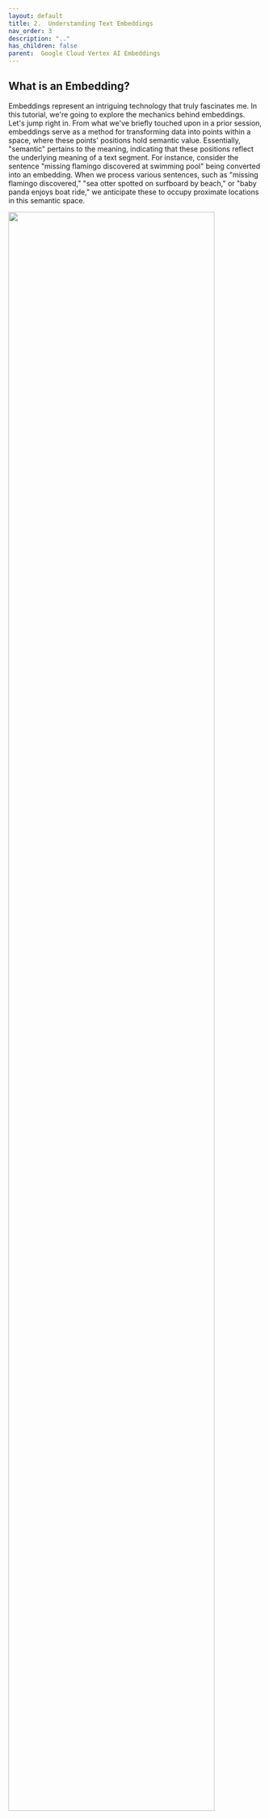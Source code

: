 ```yaml
---
layout: default
title: 2.  Understanding Text Embeddings
nav_order: 3
description: ".."
has_children: false
parent:  Google Cloud Vertex AI Embeddings
---
```


## What is an Embedding?

Embeddings represent an intriguing technology that truly fascinates me. In this tutorial, we're going to explore the mechanics behind embeddings. Let's jump right in. From what we've briefly touched upon in a prior session, embeddings serve as a method for transforming data into points within a space, where these points' positions hold semantic value. Essentially, "semantic" pertains to the meaning, indicating that these positions reflect the underlying meaning of a text segment. For instance, consider the sentence "missing flamingo discovered at swimming pool" being converted into an embedding. When we process various sentences, such as "missing flamingo discovered," "sea otter spotted on surfboard by beach," or "baby panda enjoys boat ride," we anticipate these to occupy proximate locations in this semantic space.


<img src="/deeplearningai/google-cloud-vertex-ai-embeddings/images/Screenshot_2024-03-06_at_4.56.09 PM.png" width="90%"/>

Conversely, sentences like "breakfast in food truck beloved by all" and "new curry restaurant is delightful" would be positioned further apart. The semantic distances between sentences involving animals and water activities are expected to be significantly larger than the distance between, say, the flamingo narrative and the breakfast scenario. Now, let's delve a bit into the technical side of how these embeddings are generated. I'll introduce more complex concepts on the next slide, so feel free to take it at your pace. This part isn't mandatory for understanding the rest of our course, so skipping it won't hinder your progress. However, for those interested in creating their embeddings, a basic method involves individually embedding each word of a sentence and then aggregating these through summation or averaging. Traditionally, embeddings were computed by cataloging the most frequent English words and training unique parameters for each to derive their embeddings. Then, by averaging these embeddings, you could represent an entire sentence. However, this older method doesn't account for the order of words within sentences.

Contemporary embedding techniques employ a more refined approach, utilizing transformer neural networks to generate context-sensitive word representations. Don't worry if the diagram or the concept seems complex; the key takeaway is that transformers assess each word in the context of its surrounding words. This method distinguishes the various meanings of the word "play" based on context, for example, distinguishing between children playing and a theatrical play.

<img src="/deeplearningai/google-cloud-vertex-ai-embeddings/images/Screenshot_2024-03-06_at_4.56.23 PM.png" width="90%"/>

This advanced technique allows for the generation of sentence embeddings that more accurately reflect the nuanced meanings of each word within its context. Moreover, this approach introduces an even more potent modification to embedding technology, enhancing its ability to capture and represent semantic intricacies.

## How are sentence Embeddings Computed?

Rather than relying on a fixed list of words, contemporary embedding techniques generate embeddings for each token, which typically represent parts of words. This approach has the advantage of accommodating new or misspelled words effectively. For instance, if "unverse" is inputted as a misspelling of "universe" from a favorite novel title, the system can still produce a reasonably accurate embedding for it, despite the error. This flexibility contrasts sharply with traditional embedding methods, where a misspelled word like "unverse" would not be closely associated with its correct form, "universe."

Modern large language models deconstruct sentences into smaller components or tokens, including subwords, and learn embeddings for these tokens. This means that virtually any string of text, regardless of its novelty or accuracy in spelling, can yield a meaningful embedding. The learning process for these embeddings typically involves contrastive learning within transformer neural networks. This method begins with pre-training the network on extensive text data, often sourced from the internet or other large datasets, without any labels.

Following pre-training, the network undergoes fine-tuning with pairs of sentences deemed similar. This process adjusts the neural network to bring embeddings of similar sentences closer together while distancing those of dissimilar sentences. The criteria for sentence similarity vary according to the specific application, such as a database of sentence pairs or a question-answering system where questions and their answers are considered similar. Conversely, dissimilar sentences are usually just randomly chosen pairs, providing a broad learning spectrum for the network.


The underlying principle behind the continuous improvement of embedding algorithms, which enhances every few months, is a testament to the vibrant area of research that makes these technologies increasingly effective for practical use today.We  will delve into the practical applications of text embeddings, spanning text classification, clustering, outlier detection, and semantic search. While we won't focus extensively on product recommendations within this course, it's worth noting the potential of embeddings in identifying similar products based on their descriptions, thereby facilitating tailored product suggestions.

## Multimodal Embeddings

Another intriguing concept I'd like to introduce, though not covered in detail in this course, is the idea of multimodal embeddings. This cutting-edge approach allows for the embedding of both text and images into a unified dimensional space, such as a 768-dimensional one. 


Multimodal algorithms are designed to handle data of various types, including text and images, and research is extending to audio as well. For example, these algorithms can map both a text description like "oranges are in season" and an image of oranges to proximate points within this shared space.

<img src="/deeplearningai/google-cloud-vertex-ai-embeddings/images/Screenshot_2024-03-07_at_2.56.49 PM.png" width="90%"/>

The development of multimodal embeddings represents a significant leap forward, broadening the scope of possible applications that can comprehend both text and visual information. As we proceed to the next video, we'll explore more about embeddings and visualize some of their unique characteristics. Let's move on to the next segment.